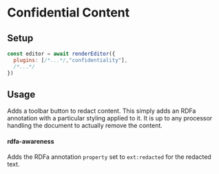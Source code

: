 # Confidential Content

## Setup
```javascript
const editor = await renderEditor({
  plugins: [/*...*/,"confidentiality"], 
  /*...*/
})

```
## Usage

Adds a toolbar button to redact content. This simply adds an RDFa annotation with a particular styling applied to it. It is up to any processor handling the document to actually remove the content.

#### rdfa-awareness

Adds the RDFa annotation `property` set to `ext:redacted` for the redacted text.
